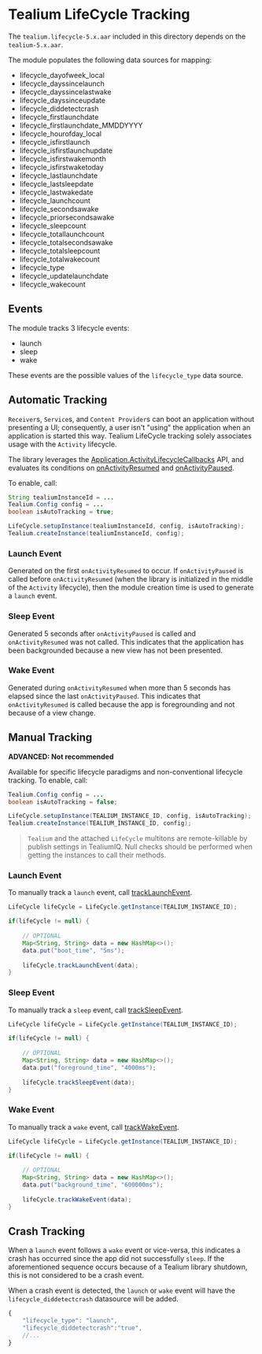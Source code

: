 # Tealium LifeCycle Tracking

The ```tealium.lifecycle-5.x.aar``` included in this directory depends on the ```tealium-5.x.aar```.

The module populates the following data sources for mapping:

* lifecycle_dayofweek_local
* lifecycle_dayssincelaunch
* lifecycle_dayssincelastwake
* lifecycle_dayssinceupdate
* lifecycle_diddetectcrash
* lifecycle_firstlaunchdate
* lifecycle_firstlaunchdate_MMDDYYYY
* lifecycle_hourofday_local
* lifecycle_isfirstlaunch
* lifecycle_isfirstlaunchupdate
* lifecycle_isfirstwakemonth
* lifecycle_isfirstwaketoday
* lifecycle_lastlaunchdate
* lifecycle_lastsleepdate
* lifecycle_lastwakedate
* lifecycle_launchcount
* lifecycle_secondsawake
* lifecycle_priorsecondsawake
* lifecycle_sleepcount
* lifecycle_totallaunchcount
* lifecycle_totalsecondsawake
* lifecycle_totalsleepcount
* lifecycle_totalwakecount
* lifecycle_type
* lifecycle_updatelaunchdate
* lifecycle_wakecount

## Events

The module tracks 3 lifecycle events: 

* launch
* sleep
* wake

These events are the possible values of the ```lifecycle_type``` data source.

## Automatic Tracking

```Receiver```s, ```Service```s, and ```Content Provider```s can boot an application without presenting a UI; consequently, a user isn't "using" the application when an application is started this way. Tealium LifeCycle tracking solely associates usage with the ```Activity``` lifecycle. 

The library leverages the [Application.ActivityLifecycleCallbacks](http://developer.android.com/reference/android/app/Application.ActivityLifecycleCallbacks.html) API, and evaluates its conditions on  [onActivityResumed](http://developer.android.com/reference/android/app/Application.ActivityLifecycleCallbacks.html#onActivityResumed%28android.app.Activity%29) and [onActivityPaused](http://developer.android.com/reference/android/app/Application.ActivityLifecycleCallbacks.html#onActivityPaused%28android.app.Activity%29). 

To enable, call:

```java
String tealiumInstanceId = ...
Tealium.Config config = ...
boolean isAutoTracking = true;

LifeCycle.setupInstance(tealiumInstanceId, config, isAutoTracking);
Tealium.createInstance(tealiumInstanceId, config);
```

### Launch Event

Generated on the first ```onActivityResumed``` to occur. If ```onActivityPaused``` is called before ```onActivityResumed``` (when the library is initialized in the middle of the ```Activity``` lifecycle), then the module creation time is used to generate a ```launch``` event.

### Sleep Event

Generated 5 seconds after ```onActivityPaused``` is called and ```onActivityResumed``` was not called. This indicates that the application has been backgrounded because a new view has not been presented.

### Wake Event

Generated during ```onActivityResumed``` when more than 5 seconds has elapsed since the last ```onActivityPaused```. This indicates that ```onActivityResumed``` is called because the app is foregrounding and not because of a view change.

## Manual Tracking

**ADVANCED: Not recommended**

Available for specific lifecycle paradigms and non-conventional lifecycle tracking. To enable, call:

```java
Tealium.Config config = ...
boolean isAutoTracking = false;

LifeCycle.setupInstance(TEALIUM_INSTANCE_ID, config, isAutoTracking);
Tealium.createInstance(TEALIUM_INSTANCE_ID, config);
```

> ```Tealium``` and the attached ```LifeCycle``` multitons are remote-killable by publish settings in TealiumIQ. Null checks should be performed when getting the instances to call their methods.

### Launch Event

To manually track a ```launch``` event, call [trackLaunchEvent](http://tealium.github.io/tealium-android/com/tealium/lifecycle/LifeCycle.html#trackLaunchEvent(java.util.Map)).

```java
LifeCycle lifeCycle = LifeCycle.getInstance(TEALIUM_INSTANCE_ID);

if(lifeCycle != null) {
	
	// OPTIONAL
	Map<String, String> data = new HashMap<>();
	data.put("boot_time", "5ms");
	
	lifeCycle.trackLaunchEvent(data);
}
```

### Sleep Event

To manually track a ```sleep``` event, call [trackSleepEvent](http://tealium.github.io/tealium-android/com/tealium/lifecycle/LifeCycle.html#trackSleepEvent(java.util.Map)).

```java
LifeCycle lifeCycle = LifeCycle.getInstance(TEALIUM_INSTANCE_ID);

if(lifeCycle != null) {
	
	// OPTIONAL
	Map<String, String> data = new HashMap<>();
	data.put("foreground_time", "4000ms");
	
	lifeCycle.trackSleepEvent(data);
}
```

### Wake Event

To manually track a ```wake``` event, call [trackWakeEvent](http://tealium.github.io/tealium-android/com/tealium/lifecycle/LifeCycle.html#trackWakeEvent(java.util.Map)).

```java
LifeCycle lifeCycle = LifeCycle.getInstance(TEALIUM_INSTANCE_ID);

if(lifeCycle != null) {
	
	// OPTIONAL
	Map<String, String> data = new HashMap<>();
	data.put("background_time", "600000ms");
	
	lifeCycle.trackWakeEvent(data);
}
```

## Crash Tracking

When a ```launch``` event follows a ```wake``` event or vice-versa, this indicates a crash has occurred since the app did not successfully ```sleep```. If the aforementioned sequence occurs because of a Tealium library shutdown, this is not considered to be a crash event.

When a crash event is detected, the ```launch``` or ```wake``` event will have the ```lifecycle_diddetectcrash``` datasource will be added.

```javascript
{
	"lifecycle_type": "launch",
	"lifecycle_diddetectcrash":"true",
	//...
}
```






